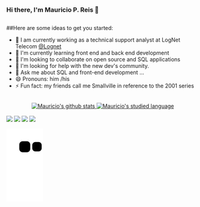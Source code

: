 ### Hi there, I'm Mauricio P. Reis 👋

##

##Here are some ideas to get you started:

- 🔭 I am currently working as a technical support analyst at LogNet Telecom [@Lognet](https://www.loginternet.com.br/novo/)
- 🌱 I'm currently learning front end and back end development
- 👯 I'm looking to collaborate on open source and SQL applications
- 🤔 I'm looking for help with the new dev's community.
- 💬 Ask me about SQL and front-end development ...
- 😄 Pronouns: him /his
- ⚡ Fun fact: my friends call me Smallville in reference to the 2001 series

##
<div align="center">
  <a href="https://github.com/mauricioPReis"> 
  <img height="180em" src="https://github-readme-stats.vercel.app/api?username=mauricioPReis&show_icons=true&theme=dark" alt="Mauricio's github stats"/>
  <img height="180em" src="https://github-readme-stats.vercel.app/api/top-langs/?username=mauricioPReis&layout=compact&langs_count=7&theme=dracula" alt="Mauricio's studied language"/>
</div>
<div style="display: inline_block"><br>
  <a href="https://instagram.com/orion_mauricio" target="_blank"><img src="https://img.shields.io/badge/-Instagram-%23E4405F?style=for-the-badge&logo=instagram&logoColor=white" target="_blank"></a>
  <a href="https://discord.gg/BjgyMuHu" target="_blank"><img src="https://img.shields.io/badge/Discord-7289DA?style=for-the-badge&logo=discord&logoColor=white" target="_blank"></a> 
  <a href = "mailto:mauricioreis.tads@gmail.com"><img src="https://img.shields.io/badge/-Gmail-%23333?style=for-the-badge&logo=gmail&logoColor=white" target="_blank"></a>
  <a href="https://www.linkedin.com/in/mauricio-paiva-reis-058b0316a/" target="_blank"><img src="https://img.shields.io/badge/-LinkedIn-%230077B5?style=for-the-badge&logo=linkedin&logoColor=white" target="_blank"></a> 
 
  ![Snake animation](https://github.com/rafaballerini/rafaballerini/blob/output/github-contribution-grid-snake.svg)
 
</div>
